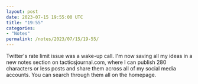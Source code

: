 ```yaml
---
layout: post
date: 2023-07-15 19:55:00 UTC
title: "19:55"
categories:
- "Notes"
permalink: /notes/2023/07/15/19-55/
---
```


Twitter's rate limit issue was a wake-up call. I'm now saving all my ideas in a new notes section on tacticsjournal.com, where I can publish 280 characters or less posts and share them across all of my social media accounts. You can search through them all on the homepage.
